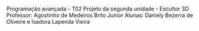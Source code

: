 Programação avançada - T02
Projeto da segunda unidade - Escultor 3D
Professor: Agostinho de Medeiros Brito Junior
Alunas: Daniely Bezerra de Oliveire e Isadora Lapenda Vieira

